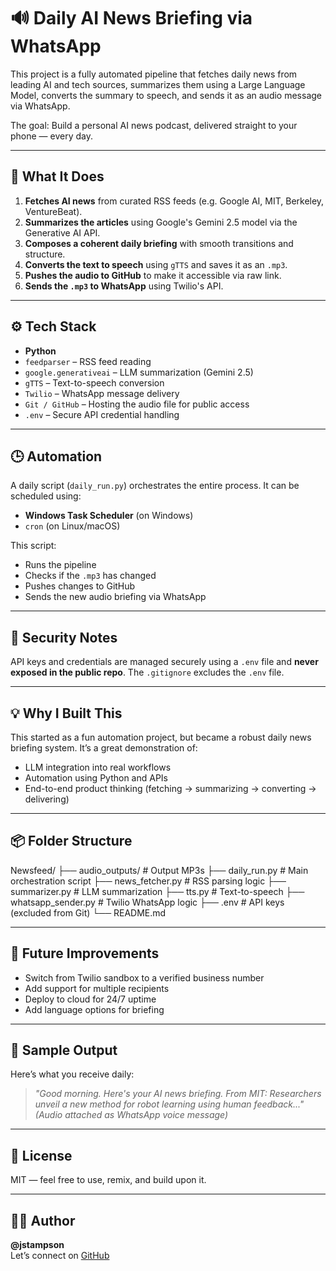 # 🔊 Daily AI News Briefing via WhatsApp

This project is a fully automated pipeline that fetches daily news from leading AI and tech sources, summarizes them using a Large Language Model, converts the summary to speech, and sends it as an audio message via WhatsApp.

The goal: Build a personal AI news podcast, delivered straight to your phone — every day.

---

## 🧠 What It Does

1. **Fetches AI news** from curated RSS feeds (e.g. Google AI, MIT, Berkeley, VentureBeat).
2. **Summarizes the articles** using Google's Gemini 2.5 model via the Generative AI API.
3. **Composes a coherent daily briefing** with smooth transitions and structure.
4. **Converts the text to speech** using `gTTS` and saves it as an `.mp3`.
5. **Pushes the audio to GitHub** to make it accessible via raw link.
6. **Sends the `.mp3` to WhatsApp** using Twilio's API.

---

## ⚙️ Tech Stack

- **Python**
- `feedparser` – RSS feed reading  
- `google.generativeai` – LLM summarization (Gemini 2.5)  
- `gTTS` – Text-to-speech conversion  
- `Twilio` – WhatsApp message delivery  
- `Git / GitHub` – Hosting the audio file for public access  
- `.env` – Secure API credential handling  

---

## 🕒 Automation

A daily script (`daily_run.py`) orchestrates the entire process. It can be scheduled using:

- **Windows Task Scheduler** (on Windows)
- `cron` (on Linux/macOS)

This script:
- Runs the pipeline
- Checks if the `.mp3` has changed
- Pushes changes to GitHub
- Sends the new audio briefing via WhatsApp

---

## 🔐 Security Notes

API keys and credentials are managed securely using a `.env` file and **never exposed in the public repo**. The `.gitignore` excludes the `.env` file.

---

## 💡 Why I Built This

This started as a fun automation project, but became a robust daily news briefing system. It’s a great demonstration of:
- LLM integration into real workflows
- Automation using Python and APIs
- End-to-end product thinking (fetching → summarizing → converting → delivering)

---

## 📦 Folder Structure

Newsfeed/
├── audio_outputs/ # Output MP3s
├── daily_run.py # Main orchestration script
├── news_fetcher.py # RSS parsing logic
├── summarizer.py # LLM summarization
├── tts.py # Text-to-speech
├── whatsapp_sender.py # Twilio WhatsApp logic
├── .env # API keys (excluded from Git)
└── README.md



---

## 🚀 Future Improvements

- Switch from Twilio sandbox to a verified business number
- Add support for multiple recipients
- Deploy to cloud for 24/7 uptime
- Add language options for briefing

---

## 📱 Sample Output

Here’s what you receive daily:

> *"Good morning. Here's your AI news briefing. From MIT: Researchers unveil a new method for robot learning using human feedback..."*  
> *(Audio attached as WhatsApp voice message)*

---

## 🤝 License

MIT — feel free to use, remix, and build upon it.

---

## 🙋‍♂️ Author

**@jstampson**  
Let’s connect on [GitHub](https://github.com/jstampson)

